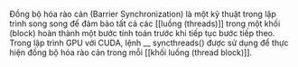 Đồng bộ hóa rào cản (Barrier Synchronization) là một kỹ thuật trong lập trình song song để đảm bảo tất cả các [[luồng (threads)]] trong một khối (block) hoàn thành một bước tính toán trước khi tiếp tục bước tiếp theo.
Trong lập trình GPU với CUDA, lệnh __ syncthreads() được sử dụng để thực hiện đồng bộ hóa rào cản trong mỗi [[khối luồng (thread block)]].